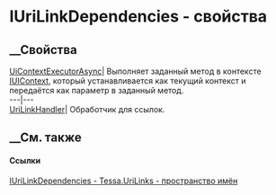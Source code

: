 # IUriLinkDependencies - свойства
##  __Свойства
[UiContextExecutorAsync](P_Tessa_UriLinks_IUriLinkDependencies_UiContextExecutorAsync.htm)|
Выполняет заданный метод в контексте [IUIContext](T_Tessa_UI_IUIContext.htm),
который устанавливается как текущий контекст и передаётся как параметр в
заданный метод.  
---|---  
[UriLinkHandler](P_Tessa_UriLinks_IUriLinkDependencies_UriLinkHandler.htm)|
Обработчик для ссылок.  
## __См. также
#### Ссылки
[IUriLinkDependencies - ](T_Tessa_UriLinks_IUriLinkDependencies.htm)
[Tessa.UriLinks - пространство имён](N_Tessa_UriLinks.htm)
